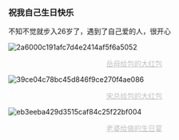 ### 祝我自己生日快乐

不知不觉就步入26岁了，遇到了自己爱的人，很开心


![2a6000c191afc7d4e2414af5f6a5052](https://cdn.jsdelivr.net/gh/Justice996/picx-images-hosting@master/life/2a6000c191afc7d4e2414af5f6a5052.1bre81lteygw.webp)

<center style="font-size:14px;color:#C0C0C0;text-decoration:underline">岳母给包的大红包</center> 

![39ce04c78bc45d846f9ce270f4ae086](https://cdn.jsdelivr.net/gh/Justice996/picx-images-hosting@master/life/39ce04c78bc45d846f9ce270f4ae086.1v5emq0ruhz4.webp)

<center style="font-size:14px;color:#C0C0C0;text-decoration:underline">宋总给包的大红包</center> 

![eb3eeba429d3515caf84c25f22bf004](https://cdn.jsdelivr.net/gh/Justice996/picx-images-hosting@master/life/eb3eeba429d3515caf84c25f22bf004.190c91emsgrk.webp)
<center style="font-size:14px;color:#C0C0C0;text-decoration:underline">老婆给做的生日宴</center> 
